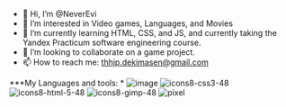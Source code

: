 
- 👋 Hi, I’m @NeverEvi
- 👀 I’m interested in Video games, Languages, and Movies
- 🌱 I’m currently learning HTML, CSS, and JS, and currently taking the Yandex Practicum software engineering course.
- 💞️ I’m looking to collaborate on a game project.
- 📫 How to reach me: thhjp.dekimasen@gmail.com

***My Languages and tools:
*
![image](https://user-images.githubusercontent.com/113251601/199762720-0f535975-3418-4deb-b71d-3de6d4d0a215.png)
![icons8-css3-48](https://user-images.githubusercontent.com/113251601/199764095-a747ba65-3143-4dc4-8e46-83afe005a117.png)
![icons8-html-5-48](https://user-images.githubusercontent.com/113251601/199764944-9a9cf7b9-98f3-4378-8af6-c4b4f5fca5d2.png)
![icons8-gimp-48](https://user-images.githubusercontent.com/113251601/199765202-053bc301-c08b-4a5a-ba90-bf607e5d6281.png)
![pixel](https://user-images.githubusercontent.com/113251601/199766425-b208296e-7597-4214-9fb7-6ade45de12a7.gif)




<!---
NeverEvi/NeverEvi is a ✨ special ✨ repository because its `README.md` (this file) appears on your GitHub profile.
You can click the Preview link to take a look at your changes.
--->
